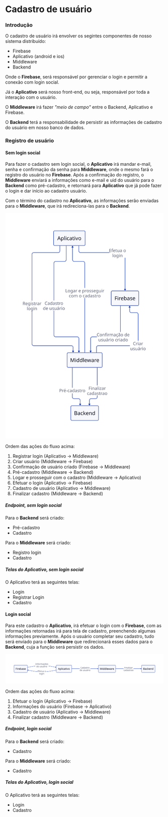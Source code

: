 # Cadastro de usuário

### Introdução

O cadastro de usuário irá envolver os segintes componentes de nosso sistema distribuído:

- Firebase
- Aplicativo (android e ios)
- Middleware
- Backend

Onde o **Firebase**, será responsável por gerenciar o login e permitir a conexão com login social.

Já o **Aplicativo** será nosso front-end, ou seja, responsável por toda a interação com o usuário.

O **Middleware** irá fazer *"meio de campo"* entre o Backend, Aplicativo e Firebase.

O **Backend** terá a responsabilidade de persistir as informações de cadastro do usuário em nosso banco de dados.

### Registro de usuário

#### Sem login social

Para fazer o cadastro sem login social, o **Aplicativo** irá mandar e-mail, senha e confirmação da senha para
**Middleware**, onde o mesmo fará o registro do usuário no **Firebase**. Após a confirmação do registro, o **Middleware**
enviará a informações como e-mail e uid do usuário para o **Backend** como pré-cadastro, e retornará para **Aplicativo**
que já pode fazer o login e dar início ao cadastro usuário.

Com o término do cadastro no **Aplicativo**, as informações serão enviadas para o **Middleware**, que irá redireciona-las
para o **Backend**.

![login-nao-social](../_media/cadastro-usuario/login-nao-social.svg)

Ordem das ações do fluxo acima:

1. Registrar login (Aplicativo -> Middleware)
2. Criar usuário (Middleware -> Firebase)
3. Confirmação de usuário criado (Firebase -> Middleware)
4. Pré-cadastro (Middleware -> Backend)
5. Logar e prosseguir com o cadastro (Middleware -> Aplicativo)
6. Efetuar o login (Aplicativo -> Firebase)
7. Cadastro de usuário (Aplicativo -> Middleware)
8. Finalizar cadastro (Middleware -> Backend)

##### Endpoint, sem login social

Para o **Backend** será criado:

- Pré-cadastro
- Cadastro

Para o **Middleware** será criado:

- Registro login
- Cadastro

##### Telas do Aplicativo, sem login social

O Aplicativo terá as seguintes telas:

- Login
- Registrar Login
- Cadastro

#### Login social

Para este cadastro o **Aplicativo**, irá efetuar o login com o **Firebase**, com as informações retornadas irá para
tela de cadastro, preenchendo algumas informações previamente. Após o usuário completar seu cadastro, tudo será enviado
para o **Middleware** que redirecionará esses dados para o **Backend**, cuja a função será persistir os dados.

![login-social](../_media/cadastro-usuario/login-social.svg)

Ordem das ações do fluxo acima:

1. Efetuar o login (Aplicativo -> Firebase)
2. Informações do usuário (Firebase -> Aplicativo)
3. Cadastro de usuário (Aplicativo -> Middleware)
4. Finalizar cadastro (Middleware -> Backend)

##### Endpoint, login social

Para o **Backend** será criado:

- Cadastro

Para o **Middleware** será criado:

- Cadastro

##### Telas do Aplicativo, login social

O Aplicativo terá as seguintes telas:

- Login
- Cadastro

